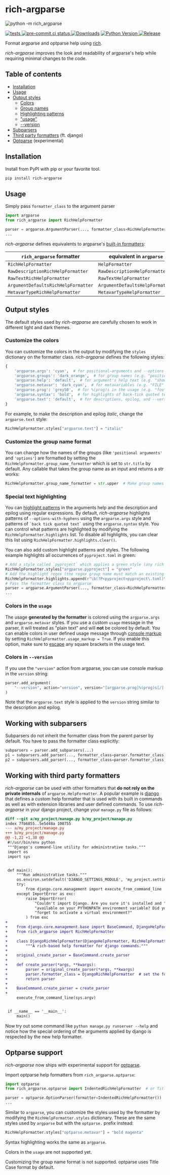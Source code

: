 # rich-argparse

![python -m rich_argparse](
https://user-images.githubusercontent.com/93259987/224482407-ea1de764-09f7-415e-acaa-259466ba9c18.svg)

[![tests](https://github.com/hamdanal/rich-argparse/actions/workflows/tests.yml/badge.svg)
](https://github.com/hamdanal/rich-argparse/actions/workflows/tests.yml)
[![pre-commit.ci status](https://results.pre-commit.ci/badge/github/hamdanal/rich-argparse/main.svg)
](https://results.pre-commit.ci/latest/github/hamdanal/rich-argparse/main)
[![Downloads](https://img.shields.io/pypi/dm/rich-argparse)](https://pypistats.org/packages/rich-argparse)
[![Python Version](https://img.shields.io/pypi/pyversions/rich-argparse)
![Release](https://img.shields.io/pypi/v/rich-argparse)
](https://pypi.org/project/rich-argparse/)

Format argparse and optparse help using [rich](https://pypi.org/project/rich).

*rich-argparse* improves the look and readability of argparse's help while requiring minimal
changes to the code.

## Table of contents

* [Installation](#installation)
* [Usage](#usage)
* [Output styles](#output-styles)
  * [Colors](#customize-the-colors)
  * [Group names](#customize-the-group-name-format)
  * [Highlighting patterns](#special-text-highlighting)
  * ["usage"](#colors-in-the-usage)
  * [--version](#colors-in---version)
* [Subparsers](#working-with-subparsers)
* [Third party formatters](#working-with-third-party-formatters) (ft. django)
* [Optparse](#optparse-support) (experimental)

## Installation

Install from PyPI with pip or your favorite tool.

```sh
pip install rich-argparse
```

## Usage

Simply pass `formatter_class` to the argument parser
```python
import argparse
from rich_argparse import RichHelpFormatter

parser = argparse.ArgumentParser(..., formatter_class=RichHelpFormatter)
...
```

*rich-argparse* defines equivalents to argparse's [built-in formatters](
https://docs.python.org/3/library/argparse.html#formatter-class):

| `rich_argparse` formatter | equivalent in `argparse` |
|---------------------------|--------------------------|
| `RichHelpFormatter` | `HelpFormatter` |
| `RawDescriptionRichHelpFormatter` | `RawDescriptionHelpFormatter` |
| `RawTextRichHelpFormatter` | `RawTextHelpFormatter` |
| `ArgumentDefaultsRichHelpFormatter` | `ArgumentDefaultsHelpFormatter` |
| `MetavarTypeRichHelpFormatter` | `MetavarTypeHelpFormatter` |

## Output styles

The default styles used by *rich-argparse* are carefully chosen to work in different light and dark
themes.

### Customize the colors

You can customize the colors in the output by modifying the `styles` dictionary on the formatter
class. *rich-argparse* defines the following styles:

```python
{
    'argparse.args': 'cyan',  # for positional-arguments and --options (e.g "--help")
    'argparse.groups': 'dark_orange',  # for group names (e.g. "positional arguments")
    'argparse.help': 'default',  # for argument's help text (e.g. "show this help message and exit")
    'argparse.metavar': 'dark_cyan',  # for metavariables (e.g. "FILE" in "--file FILE")
    'argparse.prog': 'grey50',  # for %(prog)s in the usage (e.g. "foo" in "Usage: foo [options]")
    'argparse.syntax': 'bold',  # for highlights of back-tick quoted text (e.g. "`some text`")
    'argparse.text': 'default',  # for descriptions, epilog, and --version (e.g. "A program to foo")
}
```

For example, to make the description and epilog *italic*, change the `argparse.text` style:

```python
RichHelpFormatter.styles["argparse.text"] = "italic"
```

### Customize the group name format

You can change how the names of the groups (like `'positional arguments'` and `'options'`) are
formatted by setting the `RichHelpFormatter.group_name_formatter` which is set to `str.title` by
default. Any callable that takes the group name as an input and returns a str works:

```python
RichHelpFormatter.group_name_formatter = str.upper  # Make group names UPPERCASE
```

### Special text highlighting

You can [highlight patterns](https://rich.readthedocs.io/en/stable/highlighting.html) in the
arguments help and the description and epilog using regular expressions. By default,
*rich-argparse* highlights patterns of `--options-with-hyphens` using the `argparse.args` style
and patterns of `` `back tick quoted text` `` using the `argparse.syntax` style. You can control
what patterns are highlighted by modifying the `RichHelpFormatter.highlights` list. To disable all
highlights, you can clear this list using `RichHelpFormatter.highlights.clear()`.

You can also add custom highlight patterns and styles. The following example highlights all
occurrences of `pyproject.toml` in green:

```python
# Add a style called `pyproject` which applies a green style (any rich style works)
RichHelpFormatter.styles["argparse.pyproject"] = "green"
# Add the highlight regex (the regex group name must match an existing style name)
RichHelpFormatter.highlights.append(r"\b(?P<pyproject>pyproject\.toml)\b")
# Pass the formatter class to argparse
parser = argparse.ArgumentParser(..., formatter_class=RichHelpFormatter)
...
```

### Colors in the `usage`

The usage **generated by the formatter** is colored using the `argparse.args` and `argparse.metavar`
styles. If you use a custom `usage` message in the parser, it will treated as "plain text" and will
**not** be colored by default. You can enable colors in user defined usage message through
[console markup](https://rich.readthedocs.io/en/stable/markup.html) by setting
`RichHelpFormatter.usage_markup = True`. If you enable this option, make sure to [escape](
https://rich.readthedocs.io/en/stable/markup.html#escaping) any square brackets in the usage text.

### Colors in `--version`

If you use the `"version"` action from argparse, you can use console markup in the `version` string:

```python
parser.add_argument(
    "--version", action="version", version="[argparse.prog]%(prog)s[/] version [i]1.0.0[/]"
)
```

Note that the `argparse.text` style is applied to the `version` string similar to the description
and epilog.

## Working with subparsers

Subparsers do not inherit the formatter class from the parent parser by default. You have to pass
the formatter class explicitly:

```python
subparsers = parser.add_subparsers(...)
p1 = subparsers.add_parser(..., formatter_class=parser.formatter_class)
p2 = subparsers.add_parser(..., formatter_class=parser.formatter_class)
```

## Working with third party formatters

*rich-argparse* can be used with other formatters that **do not rely on the private internals**
of `argparse.HelpFormatter`. A popular example is [django](https://pypi.org/project/django) that
defines a custom help formatter that is used with its built in commands as well as with extension
libraries and user defined commands. To use *rich-argparse* in your django project, change your
`manage.py` file as follows:

```diff
diff --git a/my_project/manage.py b/my_project/manage.py
index 7fb6855..5e5d48a 100755
--- a/my_project/manage.py
+++ b/my_project/manage.py
@@ -1,22 +1,38 @@
 #!/usr/bin/env python
 """Django's command-line utility for administrative tasks."""
 import os
 import sys


 def main():
     """Run administrative tasks."""
     os.environ.setdefault('DJANGO_SETTINGS_MODULE', 'my_project.settings')
     try:
         from django.core.management import execute_from_command_line
     except ImportError as exc:
         raise ImportError(
             "Couldn't import Django. Are you sure it's installed and "
             "available on your PYTHONPATH environment variable? Did you "
             "forget to activate a virtual environment?"
         ) from exc
+
+    from django.core.management.base import BaseCommand, DjangoHelpFormatter
+    from rich_argparse import RichHelpFormatter
+
+    class DjangoRichHelpFormatter(DjangoHelpFormatter, RichHelpFormatter):  # django first
+        """A rich-based help formatter for django commands."""
+
+    original_create_parser = BaseCommand.create_parser
+
+    def create_parser(*args, **kwargs):
+        parser = original_create_parser(*args, **kwargs)
+        parser.formatter_class = DjangoRichHelpFormatter  # set the formatter_class
+        return parser
+
+    BaseCommand.create_parser = create_parser
+
     execute_from_command_line(sys.argv)


 if __name__ == '__main__':
     main()
```

Now try out some command like `python manage.py runserver --help` and notice how the special
ordering of the arguments applied by django is respected by the new help formatter.

## Optparse support

*rich-argparse* now ships with experimental support for [optparse](
https://docs.python.org/3/library/optparse.html).

Import optparse help formatters from `rich_argparse.optparse`:

```python
import optparse
from rich_argparse.optparse import IndentedRichHelpFormatter  # or TitledRichHelpFormatter

parser = optparse.OptionParser(formatter=IndentedRichHelpFormatter())
...
```

Similar to `argparse`, you can customize the styles used by the formatter by modifying the
`RichHelpFormatter.styles` dictionary. These are the same styles used by `argparse` but with
the `optparse.` prefix instead:

```python
RichHelpFormatter.styles["optparse.metavar"] = "bold magenta"
```

Syntax highlighting works the same as `argparse`.

Colors in the `usage` are not supported yet.

Customizing the group name format is not supported. optparse uses Title Case format by default.
